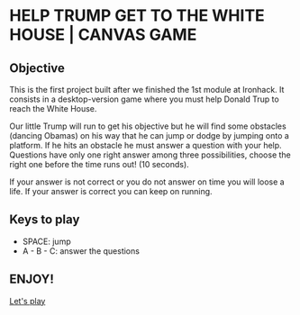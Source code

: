 # HELP TRUMP GET TO THE WHITE HOUSE | CANVAS GAME

## Objective

This is the first project built after we finished the 1st module at Ironhack. It consists in a desktop-version game where you must help Donald Trup to reach the White House. 

Our little Trump will run to get his objective but he will find some obstacles (dancing Obamas) on his way that he can jump or dodge by jumping onto a platform. 
If he hits an obstacle he must answer a question with your help. Questions have only one right answer among three possibilities, 
choose the right one before the time runs out! (10 seconds). 

If your answer is not correct or you do not answer on time you will loose a life. If your answer is correct you can keep on running.

## Keys to play

* SPACE: jump
* A - B - C: answer the questions

## ENJOY!
[Let's play](https://nataliafndz26.github.io/helpTrump/)
